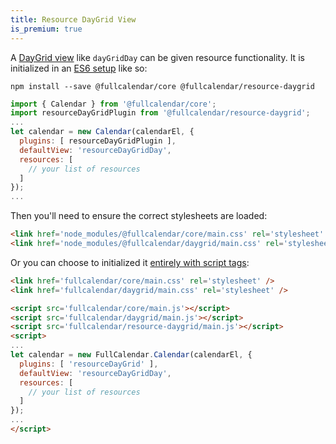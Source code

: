```yaml
---
title: Resource DayGrid View
is_premium: true
---
```


A [DayGrid view](daygrid-view) like `dayGridDay` can be given resource functionality. It is initialized in an [ES6 setup](initialize-es6) like so:

```
npm install --save @fullcalendar/core @fullcalendar/resource-daygrid
```

```js
import { Calendar } from '@fullcalendar/core';
import resourceDayGridPlugin from '@fullcalendar/resource-daygrid';
...
let calendar = new Calendar(calendarEl, {
  plugins: [ resourceDayGridPlugin ],
  defaultView: 'resourceDayGridDay',
  resources: [
    // your list of resources
  ]
});
...
```

Then you'll need to ensure the correct stylesheets are loaded:

```html
<link href='node_modules/@fullcalendar/core/main.css' rel='stylesheet' />
<link href='node_modules/@fullcalendar/daygrid/main.css' rel='stylesheet' />
```

Or you can choose to initialized it [entirely with script tags](initialize-globals):

```html
<link href='fullcalendar/core/main.css' rel='stylesheet' />
<link href='fullcalendar/daygrid/main.css' rel='stylesheet' />

<script src='fullcalendar/core/main.js'></script>
<script src='fullcalendar/daygrid/main.js'></script>
<script src='fullcalendar/resource-daygrid/main.js'></script>
<script>
...
let calendar = new FullCalendar.Calendar(calendarEl, {
  plugins: [ 'resourceDayGrid' ],
  defaultView: 'resourceDayGridDay',
  resources: [
    // your list of resources
  ]
});
...
</script>
```

